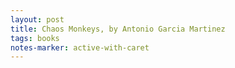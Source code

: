```yaml
---
layout: post
title: Chaos Monkeys, by Antonio Garcia Martinez
tags: books
notes-marker: active-with-caret
---
```

